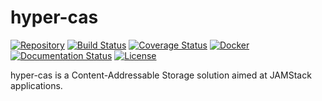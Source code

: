 # hyper-cas

[![Repository](https://img.shields.io/badge/repository-hyper--cas-informational?logo=github)](https://github.com/vtex/hyper-cas)
[![Build Status](https://travis-ci.org/vtex/hyper-cas.svg?branch=master)](https://travis-ci.org/vtex/hyper-cas)
[![Coverage Status](https://coveralls.io/repos/github/vtex/hyper-cas/badge.svg?branch=master)](https://coveralls.io/github/vtex/hyper-cas?branch=master)
[![Docker](https://img.shields.io/docker/cloud/build/vtexcom/hyper-cas?label=Docker&style=flat)](https://hub.docker.com/r/vtexcom/hyper-cas/builds)
[![Documentation Status](https://readthedocs.org/projects/docs/badge/?version=latest)](https://hyper-cas.readthedocs.io/en/latest/)
[![License](https://img.shields.io/github/license/vtex/hyper-cas)](https://github.com/vtex/hyper-cas/blob/master/LICENSE)

hyper-cas is a Content-Addressable Storage solution aimed at JAMStack applications.
